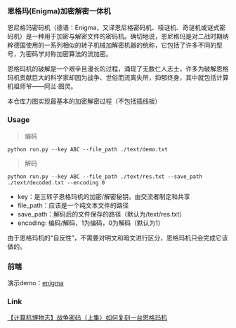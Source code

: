 ### 恩格玛(Enigma)加密解密一体机
恩尼格玛密码机（德语：Enigma，又译恩尼格密码机、哑谜机、奇谜机或谜式密码机）是一种用于加密与解密文件的密码机。确切地说，恩尼格玛是对二战时期纳粹德国使用的一系列相似的转子机械加解密机器的统称，它包括了许多不同的型号，为密码学对称加密算法的流加密。

恩格玛机的破解是一个艰辛且漫长的过程，涌现了无数仁人志士，许多为破解恩格玛机贡献巨大的科学家却因为战争、世俗而流离失所，抑郁终身，其中就包括计算机祖师爷——阿兰·图灵。

本仓库力图实现最基本的加密解密过程（不包括插线板）

### Usage
> 编码
```commandline
python run.py --key ABC --file_path ./text/demo.txt
```
> 解码
```commandline
python run.py --key ABC --file_path ./text/res.txt --save_path ./text/decoded.txt --encoding 0
```
- key：是三转子恩格玛机的加密/解密秘钥，由交流者制定和共享
- file_path：应该是一个纯文本文件的路径
- save_path：解码后的文件保存的路径（默认为/text/res.txt）
- encoding: 编码/解码，1为编码，0为解码（默认为1）

由于恩格玛机的“自反性”，不需要对明文和暗文进行区分，恩格玛机只会完成它该做的。

### 前端

演示demo：[enigma](http://47.103.38.227:9997/page/main.html)


### Link
[【计算机博物志】战争密码（上集）如何复刻一台恩格玛机](https://www.bilibili.com/video/BV1DS4y1R7hM)
